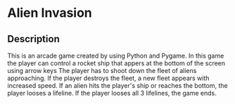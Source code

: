 <h1> Alien Invasion</h1>
<h2>Description</h2>
This is an arcade game created by using Python and Pygame.
In this game the player can control a rocket ship that appers at the bottom of the screen using arrow keys
The player has to shoot down the fleet of aliens approaching. If the player destroys the fleet, a new fleet appears with increased speed.
If an alien hits the player's ship or reaches the bottom, the player looses a lifeline. If the player looses all 3 lifelines, the game ends.
